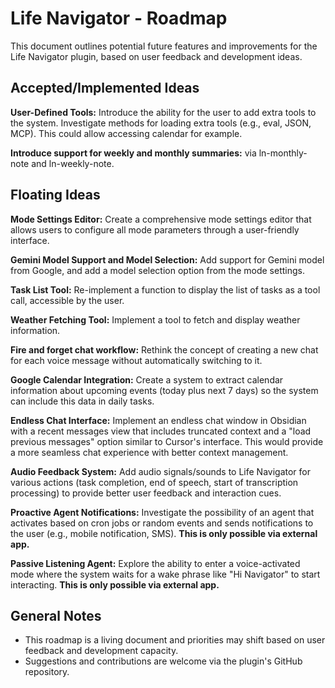 # Life Navigator - Roadmap

This document outlines potential future features and improvements for the Life Navigator plugin, based on user feedback and development ideas.

## Accepted/Implemented Ideas

**User-Defined Tools:** Introduce the ability for the user to add extra tools to the system. Investigate methods for loading extra tools (e.g., eval, JSON, MCP). This could allow accessing calendar for example.

**Introduce support for weekly and monthly summaries:**
via ln-monthly-note and ln-weekly-note.

## Floating Ideas

**Mode Settings Editor:**
Create a comprehensive mode settings editor that allows users to configure all mode parameters through a user-friendly interface.

**Gemini Model Support and Model Selection:**
Add support for Gemini model from Google, and add a model selection option from the mode settings.

**Task List Tool:**
Re-implement a function to display the list of tasks as a tool call, accessible by the user.

**Weather Fetching Tool:**
Implement a tool to fetch and display weather information.

**Fire and forget chat workflow:**
Rethink the concept of creating a new chat for each voice message without automatically switching to it.

**Google Calendar Integration:**
Create a system to extract calendar information about upcoming events (today plus next 7 days) so the system can include this data in daily tasks.

**Endless Chat Interface:**
Implement an endless chat window in Obsidian with a recent messages view that includes truncated context and a "load previous messages" option similar to Cursor's interface. This would provide a more seamless chat experience with better context management.

**Audio Feedback System:**
Add audio signals/sounds to Life Navigator for various actions (task completion, end of speech, start of transcription processing) to provide better user feedback and interaction cues.

**Proactive Agent Notifications:**
Investigate the possibility of an agent that activates based on cron jobs or random events and sends notifications to the user (e.g., mobile notification, SMS). **This is only possible via external app.**

**Passive Listening Agent:**
Explore the ability to enter a voice-activated mode where the system waits for a wake phrase like "Hi Navigator" to start interacting. **This is only possible via external app.**


## General Notes

*   This roadmap is a living document and priorities may shift based on user feedback and development capacity.
*   Suggestions and contributions are welcome via the plugin's GitHub repository. 
